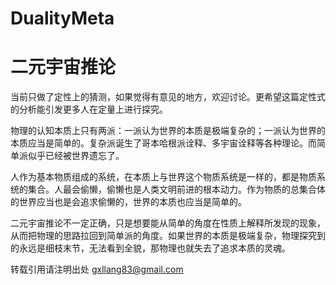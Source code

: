 # DualityMeta
# 二元宇宙推论
当前只做了定性上的猜测，如果觉得有意见的地方，欢迎讨论。更希望这篇定性式的分析能引发更多人在定量上进行探究。

物理的认知本质上只有两派：一派认为世界的本质是极端复杂的；一派认为世界的本质应当是简单的。复杂派诞生了哥本哈根派诠释、多宇宙诠释等各种理论。而简单派似乎已经被世界遗忘了。

人作为基本物质组成的系统，在本质上与世界这个物质系统是一样的，都是物质系统的集合。人最会偷懒，偷懒也是人类文明前进的根本动力。作为物质的总集合体的世界应当也是会追求偷懒的，世界的本质也应当是简单的。

二元宇宙推论不一定正确，只是想要能从简单的角度在性质上解释所发现的现象，从而把物理的思路拉回到简单派的角度。如果世界的本质是极端复杂，物理探究到的永远是细枝末节，无法看到全貌，那物理也就失去了追求本质的灵魂。

转载引用请注明出处
gxllang83@gmail.com

